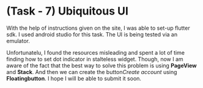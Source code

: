 # **(Task - 7)** Ubiquitous UI


With the help of instructions given on the site, I was able to set-up flutter sdk. 
I used android studio for this task. The UI is being tested via an emulator.


Unfortunatelu, I found the resources misleading and spent a lot of time finding how to set dot indicator in stalteless widget. Though, now I am aware of the fact that the best way to solve this problem is using **PageView** and **Stack**. And then we can create the button*Create account* using **Floatingbutton**. I hope I will be able to submit it soon. 
